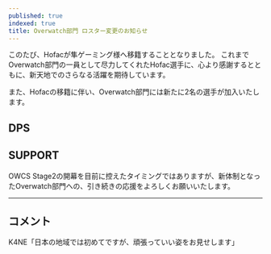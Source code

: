 ```yaml
---
published: true
indexed: true
title: Overwatch部門 ロスター変更のお知らせ
---
```


<script>
	import Member from '$lib/components/news/util/Member.svelte';

	const DPS = [
		{
			name: 'K4NE',
			socials: {
				twitter: 'k4ne_ow',
				youtube: '@OW_k4nE',
				homepage: 'https://chzzk.naver.com'
			}
		}
	];

	const SUPPORTS = [
		{
			name: 'rohan',
			socials: { twitter: 'dian_rohan87823' }
		}
	];
</script>

このたび、Hofacが隼ゲーミング様へ移籍することとなりました。
これまでOverwatch部門の一員として尽力してくれたHofac選手に、心より感謝するとともに、新天地でのさらなる活躍を期待しています。

また、Hofacの移籍に伴い、Overwatch部門には新たに2名の選手が加入いたします。

## DPS

<Member members={DPS} />

## SUPPORT

<Member members={SUPPORTS} />

OWCS Stage2の開幕を目前に控えたタイミングではありますが、新体制となったOverwatch部門への、引き続きの応援をよろしくお願いいたします。

---

## コメント

K4NE「日本の地域では初めてですが、頑張っていい姿をお見せします」

<!-- rohan「」 -->
